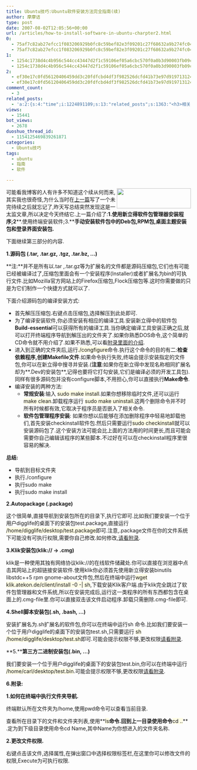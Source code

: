 ```yaml
---
title: Ubuntu技巧:Ubuntu软件安装方法完全指南(续)
author: 摩摩诘
type: post
date: 2007-08-02T12:05:56+00:00
url: /articles/how-to-install-software-in-ubuntu-charpter2.html
0:
  - 75af7c82ab27efcc1f083206929b0fc8c59bef82e3f09201c27f68632a9b274fc0421e66181c928eca798a715c7b3ccc
  - 75af7c82ab27efcc1f083206929b0fc8c59bef82e3f09201c27f68632a9b274fc0421e66181c928eca798a715c7b3ccc
1:
  - 1254c1738d4c4b956c544cc43447d2f1c59106ef05a6cbc570f0a0b3d90003fb09ce9166d5df3577da523e0afdda49d4
  - 1254c1738d4c4b956c544cc43447d2f1c59106ef05a6cbc570f0a0b3d90003fb09ce9166d5df3577da523e0afdda49d4
2:
  - ef30e17c0fd56120406459dd3c20fdfcbd4df3f982526dcfd41b73e97d919713124916827d88138afc5caff06d78a7fd
  - ef30e17c0fd56120406459dd3c20fdfcbd4df3f982526dcfd41b73e97d919713124916827d88138afc5caff06d78a7fd
comment_count:
  - 3
related_posts:
  - 'a:2:{s:4:"time";i:1224891109;s:13:"related_posts";s:1363:"<h3>相关日志</h3><ul class="related_post"><li><a href="http://www.digglife.cn/articles/how-to-install-kde40-in-ubuntu.html" title="如何在Ubuntu 7.10下安装KDE 4.0">如何在Ubuntu 7.10下安装KDE 4.0</a></li><li><a href="http://www.digglife.cn/articles/install-compiz-fusion-and-trouble-shooting-part2-2.html" title="Ubuntu Compiz Fusion安装和常见问题解决 Part.2">Ubuntu Compiz Fusion安装和常见问题解决 Part.2</a></li><li><a href="http://www.digglife.cn/articles/install-compiz-fusion-and-trouble-shooting-part1-2.html" title="Ubuntu Compiz Fusion安装和常见问题解决 Part.1">Ubuntu Compiz Fusion安装和常见问题解决 Part.1</a></li><li><a href="http://www.digglife.cn/articles/ubuntu-easter-eggs.html" title="Ubuntu复活节彩蛋">Ubuntu复活节彩蛋</a></li><li><a href="http://www.digglife.cn/articles/make-openoffice-run-faster-in-ubuntu.html" title="加快Open Office在Ubuntu中的运行速度">加快Open Office在Ubuntu中的运行速度</a></li><li><a href="http://www.digglife.cn/articles/how-to-install-software-in-ubuntu.html" title="Ubuntu技巧:Ubuntu软件安装方法完全指南">Ubuntu技巧:Ubuntu软件安装方法完全指南</a></li><li><a href="http://www.digglife.cn/articles/top-10-google-reader-tricks.html" title="十大Google Reader使用技巧">十大Google Reader使用技巧</a></li></ul>";}'
views:
  - 15441
bot_views:
  - 2678
duoshuo_thread_id:
  - 1154125469839261871
categories:
  - Ubuntu技巧
tags:
  - ubuntu
  - 指南
  - 软件

---
```

<img align="right" width="202" src="https://www.digglife.net/qiniu/1413/image/fff3f031281f24295828a23dfd2e5f43.png" height="55" />可能看我博客的人有许多不知道这个续从何而来,其实我也很奇怪,为什么当时在[上一篇][1]写了一个未完待续之后就忘记了,昨天写总结突然发现这是一太监文章,所以决定今天终结它.上一篇介绍了:**1.使用新立得软件包管理器安装程序;2****.使用终端安装软件;3.****手动安装软件包中的Deb包,RPM包,桌面主题安装包和登录界面安装包.**

下面继续第三部分的内容.

<!--more-->

**1.源码包 (.tar, .tar.gz, .tgz, .tar.bz, &#8230;)**

**注:**并不是所有以.tar ,.tar.gz等为扩展名的文件都是源码压缩包,它们也有可能已经被编译过了,压缩包里面会有一个安装程序(Installer)或者扩展名为bin的可执行文件.比如Mozilla官方网站上的Firefox压缩包,Flock压缩包等.这时你需要做的只是为它们制作一个快捷方式就可以了.
  
下面介绍源码包的编译安装方式:

  * 首先解压压缩包.右键点击压缩包,选择解压到此处即可.
  * 为了编译安装软件,你必须安装有相应的编译工具.安装新立得中的软件包**Build-essential**可以获得所有的编译工具.当你确定编译工具安装正确之后,就可以打开终端程序导航到解压出的文件夹了.如果你熟悉DOS命令,这个简单的CD命令就不用介绍了.如果不熟悉,可以看[附录里面的介绍][2].
  * 进入到正确的文件夹后,运行<span style="background-color: #fffde5">./congfigure</span>命令.执行这个命令的目的有二:**检查依赖程序,创建Makefile文件**.如果命令执行失败,终端会提示安装指定的文件包,你可以在新立得中搜寻并安装.(**注意**:如果你在新立得中发现名称相同扩展名却为**.Dev的安装包**,记得也要将它打勾安装,它们是编译必须的开发工具包).同样有很多源码包并没有configure脚本,不用担心,你可以直接执行**Make命令**.
  * 编译安装的两种方法: 
      * **常规安装**:输入 <span style="background-color: #fffde5">sudo make install</span>.如果你想移除临时文件,还可以运行 <span style="background-color: #fffde5">make clean</span>.卸载程序运行 <span style="background-color: #fffde5">sudo make uninstall.</span>这两个删除命令并不时所有时候都有效,它取决于程序员是否嵌入了相关命令.
      * **软件包管理程序安装**: 如果你想以后能够在添加删除程序中轻易地卸载他们,首先安装checkinstall软件包.然后只需要运行<span style="background-color: #fffde5">sudo checkinstall</span>就可以安装源码包了.这个安装方法可能会比上面的方法用的时间更长,而且可能会需要你自己编辑该程序的某些脚本.不过好在可以在checkinstall程序里很容易的解决.

**总结:**

  * 导航到目标文件夹
  * 执行./configure
  * 执行sudo make
  * 执行sudo make install

**2.Autopackage (.package)**

这个很简单,直接导航到安装包所在的目录下,执行它即可.比如我们要安装一个位于用户digglife的桌面下的安装包test.package,直接运行 <span style="background-color: #fffde5">/home/digglife/desktop/test.package</span>即可.注意,.package文件在你的文件系统下可能没有可执行权限,需要你自己修改.如何修改,[请看附录][3].
  
**3.Klik安装包(klik:// → .cmg)**

klik是一种使用其独有网络协议klik://的在线软件储藏处.你可以直接在浏览器中点击其网站上的超链接安装软件.使用klik你必须首先使用新立得安装binutils libstdc++5 rpm gnome-about文件包,然后在终端中运行<span style="background-color: #fffde5">wget klik.atekon.de/client/install -0 -| sh</span>,下载安装Klik客户端.由于klik完全跳过了软件包管理器和文件系统,所以在安装完成后,运行这一类程序的所有东西都包含在桌面上的.cmg-file里.你可以直接双击该文件启动程序.卸载只需删除.cmg-file即可.

**4.Shell脚本安装包(.sh, .bash, &#8230;)**

安装扩展名为.sh扩展名的软件包,你可以在终端中运行sh 命令.比如我们要安装一个位于用户digglife的桌面下的安装包test.sh,只需要运行 <span style="background-color: #fffde5">sh /home/digglife/desktop/test.sh</span>即可.可能会提示权限不够,更改权限[请看附录][3].

**5.****第三方二进制安装包(.bin, &#8230;)**

我们要安装一个位于用户digglife的桌面下的安装包test.bin,你可以在终端中运行 <span style="background-color: #fffde5">/home/carl/desktop/test.bin</span>.可能会提示权限不够,更改权限[请看附录][3].

**6.附录:**

<a name="cd" title="cd"></a>**1.如何在终端中执行文件夹导航.**

终端默认所在文件夹为/home,使用pwd命令可以查看当前目录.

查看所在目录下的文件和文件夹列表,使用**<span style="background-color: #fffde5">ls</span>**命令.回到上一目录使用命令**<span style="background-color: #fffde5">cd ..</span>** .定为到下级目录使用命令cd Name,其中Name为你想进入的文件夹名称.

<a name="permissions" title="permissions"></a>**2.更改文件权限.**

右键点击该文件,选择属性,在弹出窗口中选择权限标签栏,在这里你可以修改文件的权限,Execute为可执行权限.

 [1]: https://www.digglife.net/articles/how-to-install-software-in-ubuntu.html
 [2]: #cd "cd命令"
 [3]: #permissions "permissions"
